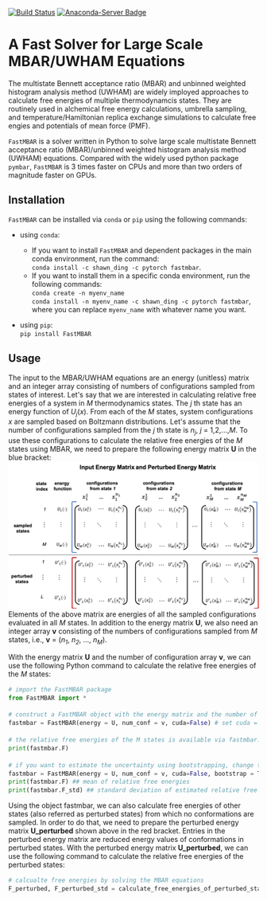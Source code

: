 [![Build Status](https://travis-ci.org/xqding/FastMBAR.svg?branch=master)](https://travis-ci.org/xqding/FastMBAR)
[![Anaconda-Server Badge](https://anaconda.org/shawn_ding/fastmbar/badges/downloads.svg)](https://anaconda.org/shawn_ding/fastmbar)

# A Fast Solver for Large Scale MBAR/UWHAM Equations
The multistate Bennett acceptance ratio (MBAR) and unbinned weighted histogram analysis method (UWHAM) are
widely imployed approaches to calculate free energies of multiple thermodynamcis states.
They are routinely used in alchemical free energy calculations, umbrella sampling, and 
temperature/Hamiltonian replica exchange simulations to calculate free engies and 
potentials of mean force (PMF).

`FastMBAR` is a solver written in Python to solve large scale
multistate Bennett acceptance ratio (MBAR)/unbinned weighted histogram analysis method (UWHAM) 
equations. Compared with the widely used python package `pymbar`, 
`FastMBAR` is 3 times faster on CPUs and more than two orders of 
magnitude faster on GPUs.

## Installation
`FastMBAR` can be installed via `conda` or `pip` using the following commands:  
  * using `conda`:  
    - If you want to install `FastMBAR` and dependent packages in the main conda environment, run the command:   
      `conda install -c shawn_ding -c pytorch fastmbar`.
    - If you want to install them in a specific conda environment, run the following commands:  
      `conda create -n myenv_name`  
      `conda install -n myenv_name -c shawn_ding -c pytorch fastmbar`,  
      where you can replace `myenv_name` with whatever name you want.
      
  * using `pip`:  
    `pip install FastMBAR`
## Usage
The input to the MBAR/UWHAM equations are an energy (unitless) matrix and 
an integer array consisting of numbers of configurations sampled from states of interest. 
Let's say that we are interested in calculating relative free energies of a system in _M_ thermodynamics states.
The _j_ th state has an energy function of _U_<sub>_j_</sub>(_x_).
From each of the _M_ states, system configurations _x_ are sampled based on Boltzmann distributions.
Let's assume that the number of configurations sampled from the _j_ th state is _n_<sub>_j_</sub>, _j_ = 1,2,...,_M_.
To use these configurations to calculate the relative free energies of the _M_ states using MBAR, 
we need to prepare the following energy matrix **U** in the blue bracket:
 ![Figure](./energy_matrix.png)
Elements of the above matrix are energies of all the sampled configurations evaluated in all _M_ states.
In addition to the energy matrix **U**, we also need an integer array **v** consisting of 
the numbers of configurations sampled from _M_ states, 
i.e., **v** = (_n_<sub>_1_</sub>, _n_<sub>_2_</sub>, ..., _n_<sub>_M_</sub>).

With the energy matrix **U** and the number of configuration array **v**, 
we can use the following Python command to calculate the relative free energies of 
the _M_ states:
```Python
# import the FastMBAR package
from FastMBAR import *

# construct a FastMBAR object with the energy matrix and the number of configuration array
fastmbar = FastMBAR(energy = U, num_conf = v, cuda=False) # set cuda = True if you want to run the calcuation on GPUs

# the relative free energies of the M states is available via fastmbar.F
print(fastmbar.F)

# if you want to estimate the uncertainty using bootstrapping, change the above command into
fastmbar = FastMBAR(energy = U, num_conf = v, cuda=False, bootstrap = True)
print(fastmbar.F) ## mean of relative free energies
print(fastmbar.F_std) ## standard deviation of estimated relative free energies 
```

Using the object fastmbar, we can also calculate free energies of other states (also referred as perturbed states)
from which no conformations are sampled.
In order to do that, we need to prepare the perturbed energy matrix **U_perturbed** shown above in the red bracket.
Entries in the perturbed energy matrix are reduced energy values of conformations in perturbed states.
With the perturbed energy matrix **U_perturbed**, we can use the following command to calculate the relative free 
energies of the perturbed states:
```Python
# calcualte free energies by solving the MBAR equations
F_perturbed, F_perturbed_std = calculate_free_energies_of_perturbed_states(U_perturbed)
```
